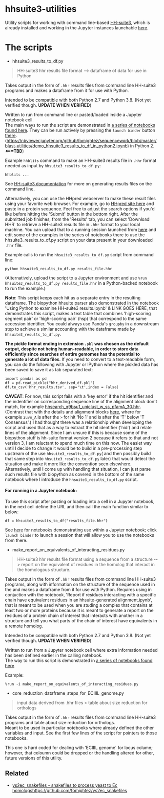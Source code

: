 # hhsuite3-utilities

Utility scripts for working with command line-based [HH-suite3](https://github.com/soedinglab/hh-suite/wiki), which is already installed and working in the Jupyter instances launchable [here](https://github.com/fomightez/hhsuite3-binder).

# The scripts

* hhsuite3_results_to_df.py
> HH-suite3 hhr results file format --> dataframe of data for use in Python

Takes output in the form of `.hhr` results files from command line HH-suite3 programs and makes a dataframe from it for use with Python.

Intended to be compatible with both Python 2.7 and Python 3.8. (Not yet verified though. **UPDATE WHEN VERIFIED**)

Written to run from command line or pasted/loaded inside a Jupyter notebook cell.  
The main ways to run the script are demonstrated in [a series of notebooks found here](https://github.com/fomightez/hhsuite3-binder). They can be run actively by pressing the `launch binder` button [there](https://github.com/fomightez/hhsuite3-binder). (https://nbviewer.jupyter.org/github/fomightez/sequencework/blob/master/blast-utilities/demo_hhsuite3_results_to_df_in_python2.ipynb) in Python 2. **<===TBD**)


Example `hhblits` command to make an HH-suite3 results file in `.hhr` format needed as input by `hhsuite3_results_to_df.py`:
```
hhblits ...
```

See [HH-suite3 documentation](https://github.com/soedinglab/hh-suite/wiki) for more on generating results files on the command line.

Alternatively, you can use the HHpred webserver to make these result files using your favorite web browser. For example, go to [HHpred site here](https://toolkit.tuebingen.mpg.de/tools/hhpred) and paste in a protein sequence. Feel free to adjust the search options if you'd like before hitting the 'Submit' button in the bottom right. After the submitted job finishes, from the 'Results' tab, you can select 'Download HHR' to retrieve a HH-suite3 results file in `.hhr` format to your local machine. You can upload that to a running session launched from [here](https://github.com/fomightez/hhsuite3-binder) and edit some of the examples in the series of notebooks there to use the hhsuite3_results_to_df.py script on your data present in your downloaded `.hhr` file.


Example calls to run the `hhsuite3_results_to_df.py` script from command line:
```
python hhsuite3_results_to_df.py results_file.hhr
```

(Alternatively, upload the script to a Jupyter environment and use `%run hhsuite3_results_to_df.py results_file.hhr` in a Python-backed notebook to run the example.)

**Note:** This script keeps each hit as a separate entry in the resulting dataframe. The biopython hhsuite parser also demonstrated in the notebook 'Using Python to examine HH-suite3 results.ipynb' & LINK GOES HERE,  that demonstrates this script, makes a text table that combines 'high-scoring segment pair' or 'high-scoring pair' (hsp) that correspond to the same accession identifier. You could always use Panda's `groupby` in a downstream step to achieve a similar accounting with the dataframe made by `hhsuite3_results_to_df.py`.

**The pickle format ending in extension `.pkl` was chosen as the default output, despite not being human-readable, in order to store data efficiently since searches of entire gemomes has the potential to generate a lot of data files.** If you need to convert to a text-readable form, you can do the following with Jupyter or IPython where the pickled data has been saved to save it as tab separated text:

    import pandas as pd
    df = pd.read_pickle("hhr_derived_df.pkl")
    df.to_csv('hhr_results.tsv', sep='\t',index = False) 


**CAVEAT**: For now, this script fails with a 'key error' if the hit identifier and the indentifier on corresponding sequence line of the alignment block don't match, for example [hhsearch_q9bsu1_uniclust_w_ss_pfamA_30.hhr](https://github.com/biopython/biopython/blob/master/Tests/HHsuite/hhsearch_q9bsu1_uniclust_w_ss_pfamA_30.hhr). (Contrast that with the details and alignment blocks [here](https://github.com/biopython/biopython/blob/master/Tests/HHsuite/2uvo_hhblits.hhr), where for example `2uvo_A` is after the `>` for hit 'No 1' and is after the 'T' below 'T Consensus'.) I had thought there was a relationship when developing the script and used that as a way to extract the hit identifier ('hid') and relate lines of the alignment. Since I am unsure if this is because some of the biopython stuff is hh-suite format version 2 because it refers to that and not version 3, I am reluctant to spend much time on this now. The easiet way until I decide to change it would be to build in a pre-processing step upstream of the use `hhsuite3_results_to_df.py`( and then possibly build that same step into `hhsuite3_results_to_df.py` later) that would detect the situation and make it more like the convention seen elsewhere.  Alternatively, until I come up with handling that situation, I can just parse such results file with biopython as covered in the bottom of the same notebook where I introduce the `hhsuite3_results_to_df.py` script.


#### For running in a Jupyter notebook:

To use this script after pasting or loading into a cell in a Jupyter notebook, in the next cell define the URL and then call the main function similar to below:
```
df = hhsuite3_results_to_df("results_file.hhr")
```
See [here](https://github.com/fomightez/hhsuite3-binder) for notebooks demonstrating use within a Jupyter notebook; click `launch binder` to launch a session that will allow you to use the notebooks from there.



* make_report_on_equivalents_of_interacting_residues.py
> HH-suite3 hhr results file format using a sequence from a structure --> report on the equivalent of residues in the homolog that interact in the homologous structure. 

Takes output in the form of `.hhr` results files from command line HH-suite3 programs, along with information on the structure of the sequence used in the  and makes a dataframe from it for use with Python. Requires using in conjuction with the notebook, 'Report if residues interacting with a specific chain have equivalent residues in an hhsuite-generated alignment.ipynb', that is meant to be used when you are studing a complex that contains at least two or more proteins because it is meant to generate a report on the residues of a protein chain of interest that interacts with another in a structure and tell you what parts of the chain of interest have equivalents in a remote homolog.

Intended to be compatible with both Python 2.7 and Python 3.8. (Not yet verified though. **UPDATE WHEN VERIFIED**)

Written to run from a Jupyter notebook cell where extra information needed has been defined earlier in the calling notebook.  
The way to run this script is demonstrated in [a series of notebooks found here](https://github.com/fomightez/hhsuite3-binder). 

Example:
```
%run -i make_report_on_equivalents_of_interacting_residues.py
```


* core_reduction_dataframe_steps_for_ECIIIL_genome.py
> input data derived from .hhr files > table about size reduction for orthologs

Takes output in the form of `.hhr` results files from command line HH-suite3 programs and table about size reduction for orthologs.  
Meant to be used in particular notebooks where already defined the other variables and input. See the first few lines of the script for pointers to those notebooks.

This one is hard coded for dealing with 'ECIIIL genome' for locus column; however, that coloumn could be dropped or the handling altered for other, future versions of this utility.



Related
-------

- [ys2ec_snakefiles - snakefiles to process yeast to Ec homologs](https://github.com/fomightez/ys2ec_snakefiles)https://github.com/fomightez/ys2ec_snakefiles

